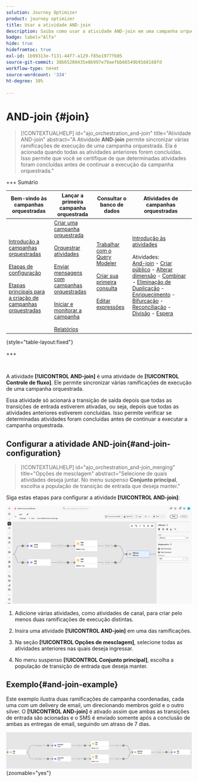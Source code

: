 ```yaml
---
solution: Journey Optimizer
product: journey optimizer
title: Usar a atividade AND-join
description: Saiba como usar a atividade AND-join em uma campanha orquestrada
badge: label="Alfa"
hide: true
hidefromtoc: true
exl-id: 1b99313e-f131-44f7-a129-f85e1977fb05
source-git-commit: 38b65200435e0b997e79aefbb66549b9168188fd
workflow-type: tm+mt
source-wordcount: '334'
ht-degree: 38%

---
```


# AND-join {#join}

>[!CONTEXTUALHELP]
>id="ajo_orchestration_and-join"
>title="Atividade AND-join"
>abstract="A Atividade **AND-join** permite sincronizar várias ramificações de execução de uma campanha orquestrada. Ela é acionada quando todas as atividades anteriores forem concluídas. Isso permite que você se certifique de que determinadas atividades foram concluídas antes de continuar a execução da campanha orquestrada."

+++ Sumário

| Bem-vindo às campanhas orquestradas | Lançar a primeira campanha orquestrada | Consultar o banco de dados | Atividades de campanhas orquestradas |
|---|---|---|---|
| [Introdução a campanhas orquestradas](../gs-orchestrated-campaigns.md)<br/><br/>[Etapas de configuração](../configuration-steps.md)<br/><br/>[Etapas principais para a criação de campanhas orquestradas](../gs-campaign-creation.md) | [Criar uma campanha orquestrada](../create-orchestrated-campaign.md)<br/><br/>[Orquestrar atividades](../orchestrate-activities.md)<br/><br/>[Enviar mensagens com campanhas orquestradas](../send-messages.md)<br/><br/>[Iniciar e monitorar a campanha](../start-monitor-campaigns.md)<br/><br/>[Relatórios](../reporting-campaigns.md) | [Trabalhar com o Query Modeler](../orchestrated-rule-builder.md)<br/><br/>[Criar sua primeira consulta](../build-query.md)<br/><br/>[Editar expressões](../edit-expressions.md) | [Introdução às atividades](about-activities.md)<br/><br/>Atividades:<br/>[And-join](and-join.md) - [Criar público](build-audience.md) - [Alterar dimensão](change-dimension.md) - [Combinar](combine.md) - [Eliminação de Duplicação](deduplication.md) - [Enriquecimento](enrichment.md) - [Bifurcação](fork.md) - [Reconciliação](reconciliation.md) - [Divisão](split.md) - [Espera](wait.md) |

{style="table-layout:fixed"}

+++

<br/>

A atividade **[!UICONTROL AND-join]** é uma atividade de **[!UICONTROL Controle de fluxo]**. Ele permite sincronizar várias ramificações de execução de uma campanha orquestrada.

Essa atividade só acionará a transição de saída depois que todas as transições de entrada estiverem ativadas, ou seja, depois que todas as atividades anteriores estiverem concluídas. Isso permite verificar se determinadas atividades foram concluídas antes de continuar a executar a campanha orquestrada.

## Configurar a atividade AND-join{#and-join-configuration}

>[!CONTEXTUALHELP]
>id="ajo_orchestration_and-join_merging"
>title="Opções de mesclagem"
>abstract="Selecione de quais atividades deseja juntar. No menu suspenso **Conjunto principal**, escolha a população de transição de entrada que deseja manter."

Siga estas etapas para configurar a atividade **[!UICONTROL AND-join]**:

![](../assets/workflow-andjoin.png)

1. Adicione várias atividades, como atividades de canal, para criar pelo menos duas ramificações de execução distintas.

1. Insira uma atividade **[!UICONTROL AND-join]** em uma das ramificações.

1. Na seção **[!UICONTROL Opções de mesclagem]**, selecione todas as atividades anteriores nas quais deseja ingressar.

1. No menu suspenso **[!UICONTROL Conjunto principal]**, escolha a população de transição de entrada que deseja manter.

## Exemplo{#and-join-example}

Este exemplo ilustra duas ramificações de campanha coordenadas, cada uma com um delivery de email, um direcionando membros gold e o outro silver. O **[!UICONTROL AND-join]** é ativado assim que ambas as transições de entrada são acionadas e o SMS é enviado somente após a conclusão de ambas as entregas de email, seguindo um atraso de 7 dias.

![](../assets/workflow-andjoin-example.png){zoomable="yes"}
